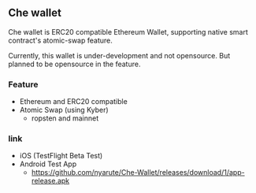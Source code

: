## Che wallet

Che wallet is ERC20 compatible Ethereum Wallet, supporting native smart contract's atomic-swap feature.

Currently, this wallet is under-development and not opensource. But planned to be opensource in the feature.

### Feature

- Ethereum and ERC20 compatible
- Atomic Swap (using Kyber)
  - ropsten and mainnet

### link

- iOS (TestFlight Beta Test)
- Android Test App
  - https://github.com/nyarute/Che-Wallet/releases/download/1/app-release.apk

